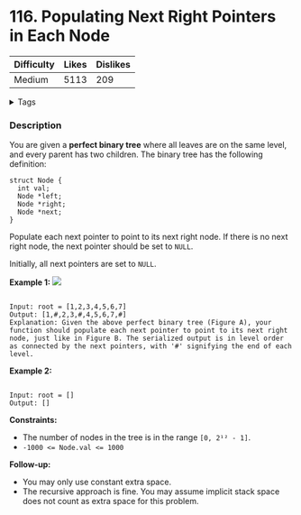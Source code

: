 # 116. Populating Next Right Pointers in Each Node

| Difficulty | Likes | Dislikes |
| ---------- | ----- | -------- |
| Medium     | 5113  | 209      |

<details>
<summary>Tags</summary>

| `Tree` | `Depth-First Search` | `Breadth-First Search` | `Binary Tree` |

</details>

### Description

You are given a **perfect binary tree** where all leaves are on the same level, and every parent has two children. The binary tree has the following definition:

```
struct Node {
  int val;
  Node *left;
  Node *right;
  Node *next;
}
```

Populate each next pointer to point to its next right node. If there is no next right node, the next pointer should be set to `NULL`.

Initially, all next pointers are set to `NULL`.

**Example 1:**
![](https://assets.leetcode.com/uploads/2019/02/14/116_sample.png)

```

Input: root = [1,2,3,4,5,6,7]
Output: [1,#,2,3,#,4,5,6,7,#]
Explanation: Given the above perfect binary tree (Figure A), your function should populate each next pointer to point to its next right node, just like in Figure B. The serialized output is in level order as connected by the next pointers, with '#' signifying the end of each level.
```

**Example 2:**

```

Input: root = []
Output: []
```

**Constraints:**

-   The number of nodes in the tree is in the range `[0, 2¹² - 1]`.
-   `-1000 <= Node.val <= 1000`

**Follow-up:**

-   You may only use constant extra space.
-   The recursive approach is fine. You may assume implicit stack space does not count as extra space for this problem.
